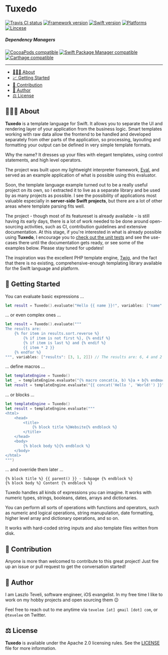 # Tuxedo

[![Travis CI status](https://travis-ci.org/tevelee/Tuxedo.svg?branch=master)](https://travis-ci.org/tevelee/Tuxedo)
[![Framework version](https://img.shields.io/badge/Version-1.0.0-yellow.svg)]()
[![Swift version](https://img.shields.io/badge/Swift-4.0-orange.svg)]()
[![Platforms](https://img.shields.io/badge/Platforms-iOS%20|%20macOS%20|%20Linux-blue.svg)]()
[![Lincese](https://img.shields.io/badge/License-Apache%202.0-green.svg)](https://github.com/tevelee/Tuxedo/tree/master/LICENSE.txt)
<!-- [![Code Test Coverage](https://codecov.io/gh/tevelee/Tuxedo/branch/master/graph/badge.svg)](https://codecov.io/gh/tevelee/Tuxedo) -->

##### Dependency Managers

[![CocoaPods compatible](https://img.shields.io/badge/CococaPods-Compatible-blue.svg)](http://cocoapods.org/pods/Tuxedo)
[![Swift Package Manager compatible](https://img.shields.io/badge/Swift%20Package%20Manager-Compatible-red.svg)](https://github.com/apple/swift-package-manager)
[![Carthage compatible](https://img.shields.io/badge/Carthage-Compatible-brightgreen.svg?style=flat)](https://github.com/Carthage/Carthage)

---

- [👨🏻‍💻 About](#-about)
- [📈 Getting Started](#-getting-started)
- [🙋 Contribution](#-contribution)
- [👤 Author](#-author)
- [⚖️ License](#%EF%B8%8F-license)

## 👨🏻‍💻 About

**Tuxedo** is a template language for Swift. It allows you to separate the UI and rendering layer of your application from the business logic. Smart templates working with raw data allow the frontend to be handled and developed separately from other parts of the application, so processing, layouting and formatting your output can be defined in very simple template formats.

Why the name? It dresses up your files with elegant templates, using control statements, and high level operators.

The project was built upon my lightweight interpreter framework, [Eval](https://github.com/tevelee/Eval), and served as an example application of what is possible using this evaluator. 

Soon, the template language example turned out to be a really useful project on its own, so I extracted it to live as a separate library and be used by as many projects as possible. I see the possibility of applications most valuable especially in **server-side Swift projects**, but there are a lot of other areas where template parsing fits well.

The project - though most of its featureset is already available - is still having its early days, there is a lot of work needed to be done around open-sourcing activities, such as CI, contribution guidelines and extensive documentation. At this stage, if you're interested in what is already possible using **Tuxedo**, I encourage you to [check out the unit tests](https://github.com/tevelee/Tuxedo/tree/master/Tests/TuxedoTests/TuxedoUnitTests.swift) and see the use-cases there until the documentation gets ready, or see some of the examples below. 
Please stay tuned for updates!

The inspiration was the excellent PHP template engine, [Twig](https://twig.symfony.com), and the fact that there is no existing, comprehensive-enough templating library available for the Swift language and platform.

## 👀 Getting Started

You can evaluate basic expressions ...

```swift
let result = Tuxedo().evaluate("Hello {{ name }}!", variables: ["name": "Tuxedo"]) // Hello Tuxedo!
```

... or even complex ones ...

```swift
let result = Tuxedo().evaluate("""
The results are: 
	{% for item in results.sort.reverse %}
		{% if item is not first %}, {% endif %}
		{% if item is last %} and {% endif %}
		{{ item * 2 }}
	{% endfor %}
""", variables: ["results": [3, 1, 2]]) // The results are: 6, 4 and 2
```

... define macros ...

```swift
let templateEngine = Tuxedo()
let _ = templateEngine.evaluate("{% macro concat(a, b) %}a + b{% endmacro %}")
let result = templateEngine.evaluate("{{ concat('Hello ', 'World!') }}") // Hello World!
```

... or blocks ...

```swift
let templateEngine = Tuxedo()
let result = templateEngine.evaluate("""
<html>
	<head>
		<title>
			{% block title %}Website{% endblock %}
		</title>
	</head>
	<body>
		{% block body %}{% endblock %}
	</body>
</html>
""")
```

... and override them later ...

```
{% block title %} {{ parent() }} - Subpage {% endblock %}
{% block body %} Content {% endblock %}
```

Tuxedo handles all kinds of expressions you can imagine. It works with numeric types, strings, booleans, dates, arrays and dictionaries. 

You can perform all sorts of operations with functions and operators, such as numeric and logical operations, string manupulation, date formatting, higher level array and dictionary operations, and so on.

It works with hard-coded string inputs and also template files written from disk.

## 🙋 Contribution

Anyone is more than welcomed to contribute to this great project! Just fire up an issue or pull request to get the conversation started!

## 👤 Author

I am Laszlo Teveli, software engineer, iOS evangelist. In my free time I like to work on my hobby projects and open sourcing them 😉

Feel free to reach out to me anytime via `tevelee [at] gmail [dot] com`, or `@tevelee` on Twitter.

## ⚖️ License

**Tuxedo** is available under the Apache 2.0 licensing rules. See the [LICENSE](https://github.com/tevelee/Tuxedo/tree/master/LICENSE.txt) file for more information.

